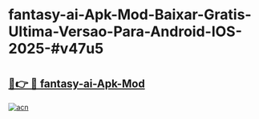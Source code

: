 # fantasy-ai-Apk-Mod-Baixar-Gratis-Ultima-Versao-Para-Android-IOS-2025-#v47u5

# <h2><a href="https://ainizakaria.my?title=fantasy-ai-Apk-Mod&ref=22M">🔗👉 🔴 fantasy-ai-Apk-Mod</a></h2>

[![acn](https://github.com/user-attachments/assets/0f9c940e-d8b0-45ae-aac7-cd30a18b3e1c)](https://ainizakaria.my?title=fantasy-ai-Apk-Mod&ref=22M)

